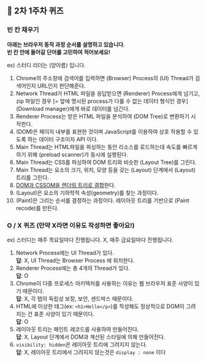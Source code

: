 ## 📝 2차 1주차 퀴즈

### 빈 칸 채우기

**아래는 브라우저 동작 과정 순서를 설명하고 있습니다.  
빈 칸 안에 들어갈 단어를 고민하여 적어보세요!**

ex) 스터디 리더는 (양아름) 입니다.

1. Chrome의 주소창에 검색어를 입력하면 (Browser) Process의 (UI) Thread가 검색어인지 URL인지 판단해준다.
2. Network Thread가 HTML 파일을 응답받으면 (Renderer) Process에게 넘기고, zip 파일인 경우 [= 앞에 명시된 process가 다룰 수 없는 데이터 형식인 경우] (Download manager)에게 바로 데이터를 넘긴다.
3. Renderer Process는 받은 HTML 파일을 분석하여 (DOM Tree)로 변환하기 시작한다.
4. (DOM)은 페이지 내부를 표현한 것이며 JavaScript를 이용하여 상호 작용할 수 있도록 하는 데이터 구조이자 API 이다.
5. Main Thread는 HTML파일을 파싱하는 동안 리소스를 로드하는데 속도를 빠르게 하기 위해 (preload scanner)가 동시에 실행된다.
6. Main Thread는 CSS를 파싱하여 DOM 트리와 비슷한 (Layout Tree)를 그린다.
7. Main Thread는 요소의 크기, 위치, 모양 등을 갖는 (Layout) 단계에서 (Layout) 트리를 그린다.
8. [DOM과 CSSOM을 렌더링 트리로 결합](https://web.dev/critical-rendering-path-render-tree-construction/)한다.
9. (Layout)은 요소의 기하학적 속성(geometry)를 찾는 과정이다.
10. (Paint)은 그리는 순서를 결정하는 과정이다. 레이아웃 트리를 기반으로 (Paint recode)를 만든다.

### O / X 퀴즈 (만약 X라면 이유도 작성하면 좋아요!)

ex) 스터디는 매주 목요일마다 진행됩니다.
X, 매주 금요일마다 진행됩니다.

1. Network Process에는 UI Thread가 있다.  
   **답**: X, UI Thread는 Browser Process 에 위치한다.
2. Renderer Process에는 총 4개의 Thread가 있다.  
   **답**: O
3. Chrome이 다중 프로세스 아키텍처를 사용하는 이유는 웹 브라우저 표준 사양이 있기 때문이다.  
   **답**: X, 각 탭의 독립성 보장, 보안, 센드박스 때문이다.
4. HTML에 이상한 태그(ex: `<h1>Hello</p>`)를 작성해도 정상적으로 DOM이 그려지는 건 표준 사양이 있기 때문이다.  
   **답**: O
5. 레이아웃 트리는 페인트 레코드를 사용하여 만들어진다.  
   **답**: X, Layout 단계에서 DOM과 계산된 스타일에 의해 만들어진다.
6. `visibility: hidden`은 레이아웃 트리에 그려지지 않는다.  
   **답**: X, 레이아웃 트리에서 그려지지 않는것은 `display : none` 이다
